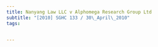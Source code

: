```yaml
---
title: Nanyang Law LLC v Alphomega Research Group Ltd 
subtitle: "[2010] SGHC 133 / 30\_April\_2010"
tags:


---
```


